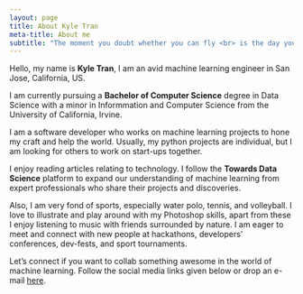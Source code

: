```yaml
---
layout: page
title: About Kyle Tran
meta-title: About me
subtitle: "The moment you doubt whether you can fly <br> is the day you continue to walk."
---
```


<div id="aboutme-section">

<p class="about-text">
<span class="fa fa-briefcase about-icon"></span>
  Hello, my name is <strong>Kyle Tran</strong>, I am an avid machine learning engineer in San Jose, California, US.
</p>

<p class="about-text">
<span class="fa fa-graduation-cap about-icon"></span>
I am currently pursuing a <strong>Bachelor of Computer Science</strong> degree in Data Science with a minor in Informmation and Computer Science from the University of California, Irvine. 
</p>

<p class="about-text">
<span class="fa fa-code about-icon"></span>
I am a software developer who works on machine learning projects to hone my craft and help the world. Usually, my python projects are individual, but I am looking for others to work on start-ups together. 
</p>

<p class="about-text">
<span class="fa fa-book about-icon"></span>
	I enjoy reading articles relating to technology. I follow the <strong> Towards Data Science</strong> platform to expand our understanding of machine learning from expert professionals who share their projects and discoveries.
</p>

<p class="about-text">
<span class="fa fa-heart about-icon"></span>
Also, I am very fond of sports, especially water polo, tennis, and volleyball. I love to illustrate and play around with my Photoshop skills, apart from these I enjoy listening to music with friends surrounded by nature. I am eager to meet and connect with new people at hackathons, developers’ conferences, dev-fests, and sport tournaments.
</p>

<p class="about-text">
<span class="fa fa-envelope about-icon"></span>
Let’s connect if you want to collab something awesome in the world of machine learning. Follow the social media links given below or drop an e-mail <a target="_blank" href="mailto:kyletran77@gmail.com">here</a>.
</p>

